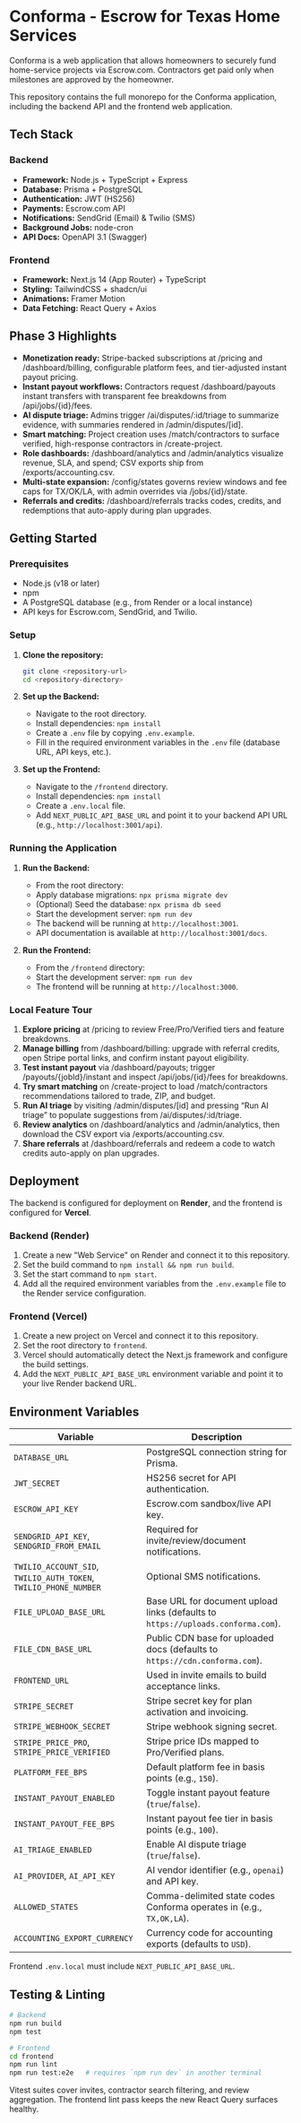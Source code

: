 ﻿# Conforma - Escrow for Texas Home Services

Conforma is a web application that allows homeowners to securely fund home-service projects via Escrow.com. Contractors get paid only when milestones are approved by the homeowner.

This repository contains the full monorepo for the Conforma application, including the backend API and the frontend web application.

## Tech Stack

### Backend

*   **Framework:** Node.js + TypeScript + Express
*   **Database:** Prisma + PostgreSQL
*   **Authentication:** JWT (HS256)
*   **Payments:** Escrow.com API
*   **Notifications:** SendGrid (Email) & Twilio (SMS)
*   **Background Jobs:** node-cron
*   **API Docs:** OpenAPI 3.1 (Swagger)

### Frontend

*   **Framework:** Next.js 14 (App Router) + TypeScript
*   **Styling:** TailwindCSS + shadcn/ui
*   **Animations:** Framer Motion
*   **Data Fetching:** React Query + Axios

## Phase 3 Highlights

* **Monetization ready:** Stripe-backed subscriptions at /pricing and /dashboard/billing, configurable platform fees, and tier-adjusted instant payout pricing.
* **Instant payout workflows:** Contractors request /dashboard/payouts instant transfers with transparent fee breakdowns from /api/jobs/{id}/fees.
* **AI dispute triage:** Admins trigger /ai/disputes/:id/triage to summarize evidence, with summaries rendered in /admin/disputes/[id].
* **Smart matching:** Project creation uses /match/contractors to surface verified, high-response contractors in /create-project.
* **Role dashboards:** /dashboard/analytics and /admin/analytics visualize revenue, SLA, and spend; CSV exports ship from /exports/accounting.csv.
* **Multi-state expansion:** /config/states governs review windows and fee caps for TX/OK/LA, with admin overrides via /jobs/{id}/state.
* **Referrals and credits:** /dashboard/referrals tracks codes, credits, and redemptions that auto-apply during plan upgrades.
## Getting Started

### Prerequisites

*   Node.js (v18 or later)
*   npm
*   A PostgreSQL database (e.g., from Render or a local instance)
*   API keys for Escrow.com, SendGrid, and Twilio.

### Setup

1.  **Clone the repository:**
    ```bash
    git clone <repository-url>
    cd <repository-directory>
    ```

2.  **Set up the Backend:**
    *   Navigate to the root directory.
    *   Install dependencies: `npm install`
    *   Create a `.env` file by copying `.env.example`.
    *   Fill in the required environment variables in the `.env` file (database URL, API keys, etc.).

3.  **Set up the Frontend:**
    *   Navigate to the `/frontend` directory.
    *   Install dependencies: `npm install`
    *   Create a `.env.local` file.
    *   Add `NEXT_PUBLIC_API_BASE_URL` and point it to your backend API URL (e.g., `http://localhost:3001/api`).

### Running the Application

1.  **Run the Backend:**
    *   From the root directory:
    *   Apply database migrations: `npx prisma migrate dev`
    *   (Optional) Seed the database: `npx prisma db seed`
    *   Start the development server: `npm run dev`
    *   The backend will be running at `http://localhost:3001`.
    *   API documentation is available at `http://localhost:3001/docs`.

2.  **Run the Frontend:**
    *   From the `/frontend` directory:
    *   Start the development server: `npm run dev`
    *   The frontend will be running at `http://localhost:3000`.

### Local Feature Tour
1. **Explore pricing** at /pricing to review Free/Pro/Verified tiers and feature breakdowns.
2. **Manage billing** from /dashboard/billing: upgrade with referral credits, open Stripe portal links, and confirm instant payout eligibility.
3. **Test instant payout** via /dashboard/payouts; trigger /payouts/{jobId}/instant and inspect /api/jobs/{id}/fees for breakdowns.
4. **Try smart matching** on /create-project to load /match/contractors recommendations tailored to trade, ZIP, and budget.
5. **Run AI triage** by visiting /admin/disputes/[id] and pressing “Run AI triage” to populate suggestions from /ai/disputes/:id/triage.
6. **Review analytics** on /dashboard/analytics and /admin/analytics, then download the CSV export via /exports/accounting.csv.
7. **Share referrals** at /dashboard/referrals and redeem a code to watch credits auto-apply on plan upgrades.
## Deployment

The backend is configured for deployment on **Render**, and the frontend is configured for **Vercel**.

### Backend (Render)

1.  Create a new "Web Service" on Render and connect it to this repository.
2.  Set the build command to `npm install && npm run build`.
3.  Set the start command to `npm start`.
4.  Add all the required environment variables from the `.env.example` file to the Render service configuration.

### Frontend (Vercel)

1.  Create a new project on Vercel and connect it to this repository.
2.  Set the root directory to `frontend`.
3.  Vercel should automatically detect the Next.js framework and configure the build settings.
4.  Add the `NEXT_PUBLIC_API_BASE_URL` environment variable and point it to your live Render backend URL.

## Environment Variables

| Variable | Description |
| --- | --- |
| `DATABASE_URL` | PostgreSQL connection string for Prisma. |
| `JWT_SECRET` | HS256 secret for API authentication. |
| `ESCROW_API_KEY` | Escrow.com sandbox/live API key. |
| `SENDGRID_API_KEY`, `SENDGRID_FROM_EMAIL` | Required for invite/review/document notifications. |
| `TWILIO_ACCOUNT_SID`, `TWILIO_AUTH_TOKEN`, `TWILIO_PHONE_NUMBER` | Optional SMS notifications. |
| `FILE_UPLOAD_BASE_URL` | Base URL for document upload links (defaults to `https://uploads.conforma.com`). |
| `FILE_CDN_BASE_URL` | Public CDN base for uploaded docs (defaults to `https://cdn.conforma.com`). |
| `FRONTEND_URL` | Used in invite emails to build acceptance links. |
| `STRIPE_SECRET` | Stripe secret key for plan activation and invoicing. |
| `STRIPE_WEBHOOK_SECRET` | Stripe webhook signing secret. |
| `STRIPE_PRICE_PRO`, `STRIPE_PRICE_VERIFIED` | Stripe price IDs mapped to Pro/Verified plans. |
| `PLATFORM_FEE_BPS` | Default platform fee in basis points (e.g., `150`). |
| `INSTANT_PAYOUT_ENABLED` | Toggle instant payout feature (`true`/`false`). |
| `INSTANT_PAYOUT_FEE_BPS` | Instant payout fee tier in basis points (e.g., `100`). |
| `AI_TRIAGE_ENABLED` | Enable AI dispute triage (`true`/`false`). |
| `AI_PROVIDER`, `AI_API_KEY` | AI vendor identifier (e.g., `openai`) and API key. |
| `ALLOWED_STATES` | Comma-delimited state codes Conforma operates in (e.g., `TX,OK,LA`). |
| `ACCOUNTING_EXPORT_CURRENCY` | Currency code for accounting exports (defaults to `USD`). |

Frontend `.env.local` must include `NEXT_PUBLIC_API_BASE_URL`.

## Testing & Linting

```bash
# Backend
npm run build
npm test

# Frontend
cd frontend
npm run lint
npm run test:e2e   # requires `npm run dev` in another terminal
```

Vitest suites cover invites, contractor search filtering, and review aggregation. The frontend lint pass keeps the new React Query surfaces healthy.





